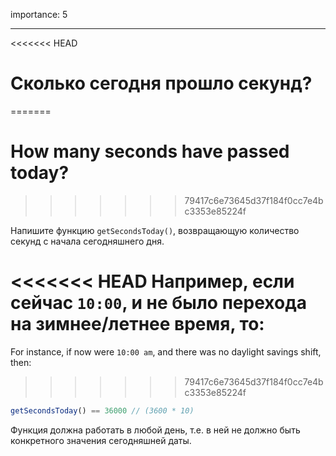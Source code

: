 importance: 5

---

<<<<<<< HEAD
# Сколько сегодня прошло секунд?
=======
# How many seconds have passed today?
>>>>>>> 79417c6e73645d37f184f0cc7e4bc3353e85224f

Напишите функцию `getSecondsToday()`, возвращающую количество секунд с начала сегодняшнего дня.

<<<<<<< HEAD
Например, если сейчас `10:00`, и не было перехода на зимнее/летнее время, то:
=======
For instance, if now were `10:00 am`, and there was no daylight savings shift, then:
>>>>>>> 79417c6e73645d37f184f0cc7e4bc3353e85224f

```js
getSecondsToday() == 36000 // (3600 * 10)
```

Функция должна работать в любой день, т.е. в ней не должно быть конкретного значения сегодняшней даты.
